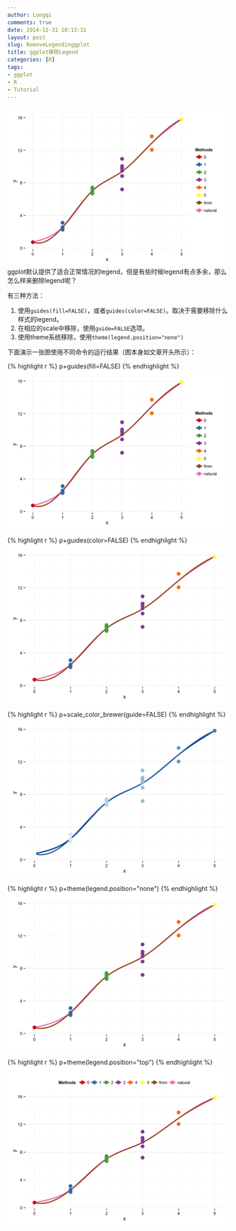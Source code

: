 ```yaml
---
author: Longqi
comments: true
date: 2014-12-31 10:13:31
layout: post
slug: RemoveLegendinggplot
title: ggplot移除Legend
categories: [R]
tags:
- ggplot
- R
- Tutorial
---
```

![Legend](/public/images/legend1.png)
ggplot默认提供了适合正常情况的legend，但是有些时候legend有点多余，那么怎么样来删除legend呢？

有三种方法：

1. 使用`guides(fill=FALSE)`，或者`guides(color=FALSE)`。取决于需要移除什么样式的legend。
2. 在相应的scale中移除，使用`guide=FALSE`选项。
3. 使用theme系统移除，使用`theme(legend.position="none")`


下面演示一张图使用不同命令的运行结果（图本身如文章开头所示）：

{% highlight r %}
p+guides(fill=FALSE)
{% endhighlight %}
![Legend](/public/images/legend1.png)

{% highlight r %}
p+guides(color=FALSE)
{% endhighlight %}
![Legend](/public/images/legend2.png)

{% highlight r %}
p+scale_color_brewer(guide=FALSE)
{% endhighlight %}
![Legend](/public/images/legend3.png)

{% highlight r %}
p+theme(legend.position="none")
{% endhighlight %}
![Legend](/public/images/legend4.png)

{% highlight r %}
p+theme(legend.position="top")
{% endhighlight %}
![Legend](/public/images/legend5.png)

